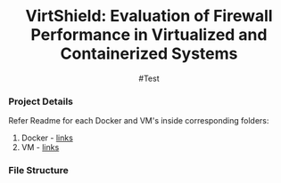 <br>


<center>

# **VirtShield**: Evaluation of Firewall Performance in Virtualized and Containerized Systems
#Test

</center> 


### Project Details
Refer Readme for each Docker and VM's inside corresponding folders:

1. Docker - [links](Docker/container_setup_README.md)
2. VM - [links](VMs/vm_setup_README.md)


### File Structure

